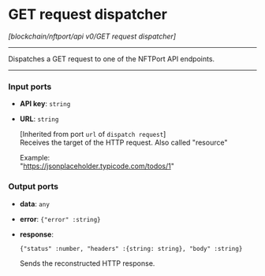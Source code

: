 # GET request dispatcher

_[blockchain/nftport/api v0/GET request dispatcher]_

---

Dispatches a GET request to one of the NFTPort API endpoints.  

---

### Input ports

* __API key__: ` string `


* __URL__: ` string `

    [Inherited from port `url` of `dispatch request`]   
    Receives the target of the HTTP request. Also called "resource"   
      
    Example:  
    "https://jsonplaceholder.typicode.com/todos/1"  

### Output ports

* __data__: ` any `


* __error__: ` {"error" :string} `


* __response__: 
    ```
    {"status" :number, "headers" :{string: string}, "body" :string}
    ```

    Sends the reconstructed HTTP response.  

